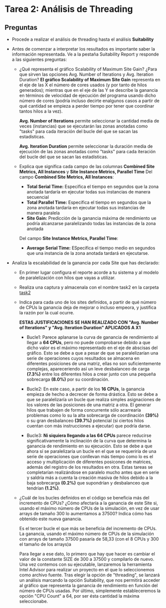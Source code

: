 # Tarea 2: Análisis de Threading
## Preguntas

* Procede a realizar el análisis de threading hasta el análisis **Suitability**

* Antes de comenzar a interpretar los resultados es importante saber la información representada. Ve a la pestaña Suitability Report y responde a las siguientes preguntas:
    * ¿Qué representa el gráfico Scalability of Maximum Site Gain? ¿Para que sirven las opciones Avg. Number of Iterations y Avg. Iteration Duration?
        **El gráfico Scalability of Maximum Site Gain** representa en el eje de las X el número de cores usados (y por tanto de hilos generados); mientras que en el eje de las Y se describe la ganancia en términos de velocidad de ejecución del programa usando dicho número de cores (podría incluso decirte enalgunos casos a partir de qué cantidad se empieza a perder tiempo por tener que coordinar tantos hilos a la vez).

        **Avg. Number of Iterations** permite seleccionar la cantidad media de veces (instancias) que se ejecutarán las zonas anotadas como "tasks" para cada iteración del bucle del que se sacan las estadísticas.

        **Avg. Iteration Duration** permite seleccionar la duración media de ejecución de las zonas anotadas como "tasks" para cada iteración del bucle del que se sacan las estadísticas.



    * Explica que significa cada campo de las columnas **Combined Site Metrics, All Instances** y **Site Instance Metrics, Parallel Time**
        Del campo **Combined Site Metrics, All Instances**:
        - **Total Serial Time:** Especifica el tiempo en segundos que la zona anotada tardaría en ejecutar todas sus instancias de manera secuencial
        - **Total Parallel Time:** Especifica el tiempo en segundos que la zona anotada tardaría en ejecutar todas sus instancias de manera paralela
        - **Site Gain:** Predicción de la ganancia máxima de rendimiento ue podría alcanzarse paralelizando todas las instancias de la zona anotada

        Del campo **Site Instance Metrics, Parallel Time**:
        - **Average Serial Time:** ESpecifica el tiempo medio en segundos que una instancia de la zona anotada tardará en ejecutarse.

* Analiza la escalabilidad de la ganancia por cada Site que has declarado:
    * En primer lugar configura el reporte acorde a tu sistema y al modelo de paralelización con hilos que vayas a utilizar.
    * Realiza una captura y almacenala con el nombre task2 en la carpeta [task2](/results/task2)
    * Indica para cada uno de los sites definidos, a partir de qué número de CPUs la ganancia deja de mejorar o incluso empeora, y justifica la razón por la cual ocurre.

        **ESTAS JUSTIFICACIONES SE HAN REALIZADO CON "Avg. Number of Iterations" y "Avg. Iteration Duration" APLICADOS A X1**

        - Bucle1: Parece aplanarse la curva de ganancia de rendimiento al llegar a **64 CPUs**, pero no puede comprobarse debido a que dicho valor es el máximo representado en el eje de abscisas del gráfico. 
        Esto se debe a que a pesar de que se paralelizarían una serie de operaciones cuyos resultados se almacena en diferentes posiciones de una matriz, ellas no son suficientemente complejas, apareceriendo así un leve desbalanceo de carga **(7.3%)** entre los diferentes hilos a crear junto con una pequeña sobrecarga **(8.0%)** por su coordinación.

        - Bucle2: En este caso, a partir de los **16 CPUs**, la ganancia empieza de hecho a decrecer de forma drástica. 
        Esto se debe a que se paralelizaría un bucle que realiza simples asignaciones de los valores de las posiciones de una matriz a otra. El generar hilos que trabajen de forma concurrente sólo acarrearía problemas como lo su la alta sobrecarga de coordinación **(39%)** o su gran desbalanceo **(39.7%)** potencial (si ciertos hilos cuentan con más instrucciones a ejecutar) que podría darse.
        
        - Bucle3: **Ni siquiera llegando a las 64 CPUs** parece reducirse significativamente la inclinación de la curva que determina la ganancia de rendimiento en su ejecución.
        Esto se debe a que ahora sí se paralelizaría un bucle en el que se requeriría de una serie de operaciones que conllevan más tiempo como lo es el acceso y multiplicación de diferentes posicones de matrices, además del registro de los resultados en otra. Estas tareas se completarían realizándose en paralelo mucho antes que en serie y saldría más a cuenta la creación masiva de hilos debido a la baja sobrecarga **(0.2%)** que supondrían y desbalanceo que tendrían **(1.2%)**.
        
       

    * ¿Cuál de los bucles definidos en el código se beneficia más del incremento de CPUs? ¿Cómo afectaría a la ganancia de este Site si, usando el máximo número de CPUs de la simulación, en vez de usar arrays de tamaño 300 lo aumentamos a 37500? Indica cómo has obtenido este nueva ganancia.

        Es el tercer bucle el que más se beneficia del incremento de CPUs. La ganancia, usando el máximo número de CPUs de la simulación con arrays de tamaño 37500 pasaría de 58,33 (con el 8 CPUs y 300 el tamaño de los arrays)a  

        Para llegar a ese dato, lo primero que hay que hacer es cambiar el valor de la constante SIZE de 300 a 37500 y compilarlo de nuevo. Una vez contemos con su ejecutable, lanzaremos la herramienta Intel Advisor para realizar un proyecto en el que lo seleccionemos como archivo fuente. Tras elegir la opción de "threading", se lanzará un análisis marcando la opción Suitability, que nos permitirá acceder al gráfico que representa la ganancia de rendimiento en función del número de CPUs usadas. Por último, simplemente estableceremos la opción "CPU Count" a 64, por ser ésta cantidad la máxima seleccionabe.
